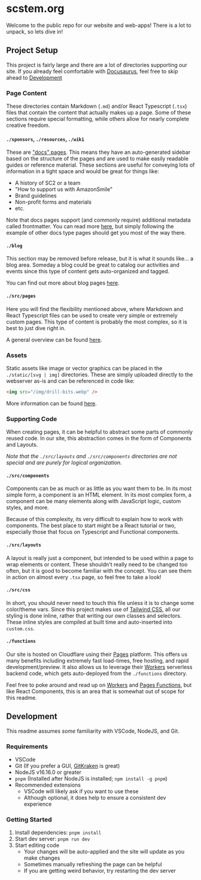 # scstem.org

Welcome to the public repo for our website and web-apps! There is a lot to unpack, so lets dive in!

## Project Setup

This project is fairly large and there are a lot of directories supporting our site. If you already feel comfortable with [Docusaurus](https://docusaurus.io/), feel free to skip ahead to [Development](#development)

### Page Content

These directories contain Markdown (`.md`) and/or React Typescript (`.tsx`) files that contain the content that actually makes up a page. Some of these sections require special formatting, while others allow for nearly complete creative freedom.

#### `./sponsors`, `./resources`, `./wiki`

These are ["docs" pages](https://docusaurus.io/docs/docs-introduction). This means they have an auto-generated sidebar based on the structure of the pages and are used to make easily readable guides or reference material. These sections are useful for conveying lots of information in a tight space and would be great for things like:

- A history of SC2 or a team
- "How to support us with AmazonSmile"
- Brand guidelines
- Non-profit forms and materials
- etc.

Note that docs pages support (and commonly require) additional metadata called frontmatter. You can read more [here](https://docusaurus.io/docs/markdown-features#front-matter), but simply following the example of other docs type pages should get you most of the way there.

#### `./blog`

This section may be removed before release, but it is what it sounds like... a blog area. Someday a blog could be great to catalog our activities and events since this type of content gets auto-organized and tagged.

You can find out more about blog pages [here](https://docusaurus.io/docs/blog).

#### `./src/pages`

Here you will find the flexibility mentioned above, where Markdown and React Typescript files can be used to create very simple or extremely custom pages. This type of content is probably the most complex, so it is best to just dive right in.

A general overview can be found [here](https://docusaurus.io/docs/creating-pages).

### Assets

Static assets like image or vector graphics can be placed in the `./static/[svg | img]` directories. These are simply uploaded directly to the webserver as-is and can be referenced in code like:

```html
<img src="/img/drill-bits.webp" />
```

More information can be found [here](https://docusaurus.io/docs/static-assets).

### Supporting Code

When creating pages, it can be helpful to abstract some parts of commonly reused code. In our site, this abstraction comes in the form of Components and Layouts.

_Note that the `./src/layouts` and `./src/components` directories are not special and are purely for logical organization._

#### `./src/components`

Components can be as much or as little as you want them to be. In its most simple form, a component is an HTML element. In its most complex form, a component can be many elements along with JavaScript logic, custom styles, and more.

Because of this complexity, its very difficult to explain how to work with components. The best place to start might be a React tutorial or two, especially those that focus on Typescript and Functional components.

#### `./src/layouts`

A layout is really just a component, but intended to be used within a page to wrap elements or content. These shouldn't really need to be changed too often, but it is good to become familiar with the concept. You can see them in action on almost every `.tsx` page, so feel free to take a look!

#### `./src/css`

In short, you should never need to touch this file unless it is to change some color/theme vars. Since this project makes use of [Tailwind CSS](https://tailwindcss.com/), all our styling is done inline, rather that writing our own classes and selectors. These inline styles are compiled at built time and auto-inserted into `custom.css`.

#### `./functions`

Our site is hosted on Cloudflare using their [Pages](https://pages.cloudflare.com/) platform. This offers us many benefits including extremely fast load-times, free hosting, and rapid development/preview. It also allows us to leverage their [Workers](https://workers.cloudflare.com/) serverless backend code, which gets auto-deployed from the `./functions` directory.

Feel free to poke around and read up on [Workers](https://developers.cloudflare.com/workers/) and [Pages Functions](https://developers.cloudflare.com/pages/platform/functions/), but like React Components, this is an area that is somewhat out of scope for this readme.

## Development

This readme assumes _some_ familiarity with VSCode, NodeJS, and Git.

### Requirements

- VSCode
- Git (If you prefer a GUI, [GitKraken](https://www.gitkraken.com/) is great)
- NodeJS v16.16.0 or greater
- `pnpm` (Installed after NodeJS is installed; `npm install -g pnpm`)
- Recommended extensions
  - VSCode will likely ask if you want to use these
  - Although optional, it does help to ensure a consistent dev experience

### Getting Started

1. Install dependencies: `pnpm install`
2. Start dev server: `pnpm run dev`
3. Start editing code
   - Your changes will be auto-applied and the site will update as you make changes
   - Sometimes manually refreshing the page can be helpful
   - If you are getting weird behavior, try restarting the dev server
